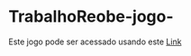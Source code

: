 # TrabalhoReobe-jogo-

Este jogo pode ser acessado usando este [Link](https://lordkhdo.github.io/TrabalhoReobe-jogo-/)
